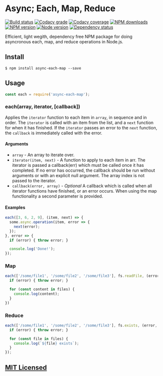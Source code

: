 # Async; Each, Map, Reduce

[![Build status](https://img.shields.io/wercker/ci/56a5c21f090a9b0d1d03e152.svg "Build status")](https://app.wercker.com/project/bykey/ea2f7fef7cf5cc63c7c4c50405a77b4d)
[![Codacy grade](https://img.shields.io/codacy/grade/63ff3a4fec73469d9be8e2ffdb489c7f.svg "Codacy grade")](https://www.codacy.com/app/starefossen/node-node-async-each-map)
[![Codacy coverage](https://img.shields.io/codacy/coverage/63ff3a4fec73469d9be8e2ffdb489c7f.svg "Codacy coverage")](https://www.codacy.com/app/starefossen/node-node-async-each-map)
[![NPM downloads](https://img.shields.io/npm/dm/async-each-map.svg "NPM downloads")](https://www.npmjs.com/package/async-each-map)
[![NPM version](https://img.shields.io/npm/v/async-each-map.svg "NPM version")](https://www.npmjs.com/package/async-each-map)
[![Node version](https://img.shields.io/node/v/async-each-map.svg "Node version")](https://www.npmjs.com/package/async-each-map)
[![Dependency status](https://img.shields.io/david/Starefossen/node-async-each-map.svg "Dependency status")](https://david-dm.org/Starefossen/node-async-each-map)

Efficient, light wegith, dependency free NPM package for doing asyncronous each,
map, and reduce operations in Node.js.

## Install

```
$ npm install async-each-map --save
```

## Usage

```js
const each = require('async-each-map');
```

### each(array, iterator, [callback])

Applies the `iterator` function to each item in `array`, in sequence and in
order.  The `iterator` is called with an item from the list, and a `next`
function for when it has finished. If the `iterator` passes an error to the
`next` function, the `callback` is immediately called with the error.

#### Arguments

* `array` - An array to iterate over.
* `iterator(item, next)` - A function to apply to each item in arr. The iterator
  is passed a callback(err) which must be called once it has completed. If no
  error has occurred, the callback should be run without arguments or with an
  explicit null argument. The array index is not passed to the iterator.
* `callback(error, array)` - *Optional* A callback which is called when all
  iterator functions have finished, or an error occurs. When using the map
  functionality a second parameter is provided.

#### Examples

```js
each([3, 6, 2, 9], (item, next) => {
  some.async.operation(item, error => {
    next(error);
  });
}, error => {
  if (error) { throw error; }

  console.log('Done!');
});
```

### Map

```js
each(['/some/file1', '/some/file2', '/some/file3'], fs.readFile, (error, files) => {
  if (error) { throw error; }

  for (const content in files) {
    console.log(content);
  }
})
```

### Reduce

```js
each(['/some/file1', '/some/file2', '/some/file3'], fs.exists, (error, files) => {
  if (error) { throw error; }

  for (const file in files) {
    console.log(`${file} exists`);
  }
});
```

## [MIT Licensed](https://github.com/Starefossen/node-async-each-map/blob/master/LICENSE)
